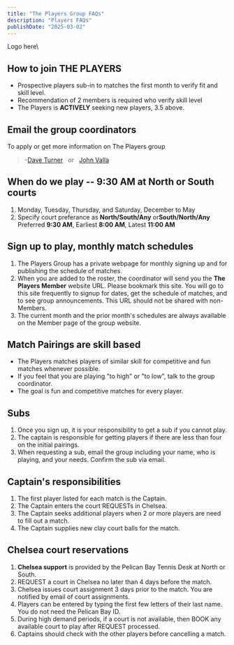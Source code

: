 ```yaml
---
title: "The Players Group FAQs"
description: "Players FAQs"
publishDate: "2025-03-02"
---
```


Logo here\

## How to join THE PLAYERS

* Prospective players sub-in to matches the first month to verify fit and skill level.
* Recommendation of 2 members is required who verify skill level
* The Players is **ACTIVELY** seeking new players, 3.5 above.

## Email the group coordinators
To apply or get more information on The Players group
>-[Dave Turner](mailto:turnerdb1@gmail.com)&nbsp;&nbsp; or &nbsp;&nbsp;[John Valla](mailto:johnrvalla@gmail.com)


## When do we play -- 9:30 AM at North or South courts

1. Monday, Tuesday, Thursday, and Saturday, December to May
2. Specify court preferance as **North/South/Any** or**South/North/Any**\
   Preferred **9:30 AM**,  Earliest **8:00 AM**, Latest **11:00 AM**

## Sign up to play, monthly match schedules

1. The Players Group has a private webpage for monthly signing up and for publishing the schedule of matches.
2. When you are added to the roster, the coordinator will send you the **The Players Member** website URL.  Please bookmark this site. You will go to this site frequently to signup for dates, get the schedule of matches, and to see group announcements.  This URL should not be shared with non-Members.
3. The current month and the prior month's schedules are always available on the Member page of the group website.

## Match Pairings are skill based

* The Players matches players of similar skill for competitive and fun matches whenever possible.
* If you feel that you are playing "to high" or "to low", talk to the group coordinator.
* The goal is fun and competitive matches for every player.

## Subs

1. Once you sign up, it is your responsibility to get a sub if you cannot play.
2. The captain is responsible for getting players if there are less than four on the initial pairings.
3. When requesting a sub, email the group including your name, who is playing, and your needs.  Confirm the sub via email.

## Captain's responsibilities

1. The first player listed for each match is the Captain.
2. The Captain enters the court REQUESTs in Chelsea.
3. The Captain seeks additional players when 2 or more players are need to fill out a match.
4. The Captain supplies new clay court balls for the match.

## Chelsea court reservations

1. **Chelsea support** is provided by the Pelican Bay Tennis Desk at North or South.
2. REQUEST a court in Chelsea no later than 4 days before the match.
3. Chelsea issues court assignment 3 days prior to the match. You are notified by email of court assignments.
4. Players can be entered by typing the first few letters of their last name. You do not need the Pelican Bay ID.
5. During high demand periods, if a court is not available, then BOOK any available court to play after REQUEST processed.
6. Captains should check with the other players before cancelling a match.
